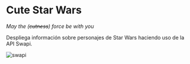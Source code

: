 # Cute Star Wars
_May the (~~cutness~~) force be with you_

Despliega información sobre personajes de Star Wars haciendo uso de la API Swapi.

![swapi](https://user-images.githubusercontent.com/31784893/37870293-a127a372-2fa8-11e8-9a6f-93960fd64635.png)

